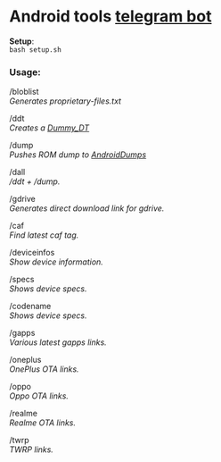 
# Android tools [telegram bot](https://t.me/Android_tools_bot)
 
**Setup**:  
`bash setup.sh`  
  
### **Usage:**
  
/bloblist <Raw URL of all_files.txt>  
_Generates proprietary-files.txt_

/ddt <OTA URL>  
_Creates a [Dummy_DT](https://github.com/ShivamKumarJha/Dummy_DT)_

/dump <OTA URL>  
_Pushes ROM dump to [AndroidDumps](https://github.com/AndroidDumps)_

/dall <OTA URL>  
_/ddt + /dump._

/gdrive <URL>  
_Generates direct download link for gdrive._

/caf <TAG OR PLATFORM>  
_Find latest caf tag._

/deviceinfos <codename>  
_Show device information._

/specs <codename>  
_Shows device specs._

/codename <brand device>  
_Shows device specs._

/gapps <codename>  
_Various latest gapps links._

/oneplus <codename>  
_OnePlus OTA links._

/oppo  
_Oppo OTA links._

/realme  
_Realme OTA links._

/twrp <codename>  
_TWRP links._
